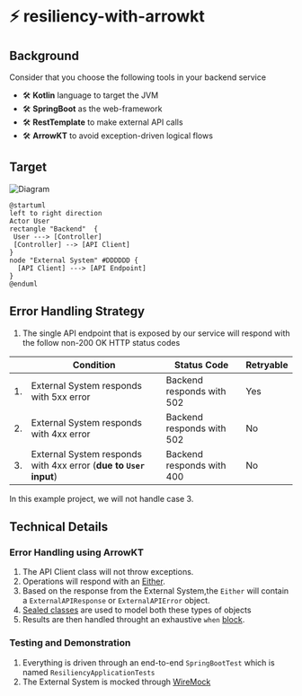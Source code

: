 # ⚡ resiliency-with-arrowkt

## Background 

Consider that you choose the following tools in your backend service 
- 🛠 **Kotlin** language to target the JVM 
- 🛠 **SpringBoot** as the web-framework
- 🛠 **RestTemplate** to make external API calls
- 🛠 **ArrowKT** to avoid exception-driven logical flows

## Target 

![Diagram](https://www.planttext.com/api/plantuml/svg/LO_12i9034Jl-OgXdliBOgqzU1F4a_ImT6DTt6ObZQ0K_zrjyTBSvWsPJ7QZERNN42dopM096lgxmGVbpa8IgZfBYil8IZDoqaT6iNVTWyKNm0HQN9HbkSMrJcAQOcHjQQMmsDNfY3e65clfIv9ypchUnYekulmPZOS2cyCoc0YhZV-9cJJYdodCBCViSfFymWy0)

```puml
@startuml
left to right direction
Actor User
rectangle "Backend"  { 
 User ---> [Controller]
 [Controller] --> [API Client]
}
node "External System" #DDDDDD {
  [API Client] ---> [API Endpoint] 
}
@enduml
```

## Error Handling Strategy 

1. The single API endpoint that is exposed by our service will respond with the follow non-200 OK HTTP status codes 


| | Condition  | Status Code | Retryable 
|-|------------- | ------------- |-------------|
|1.|External System responds with 5xx error  | Backend responds with 502  | Yes 
|2.|External System responds with 4xx error  | Backend responds with 502  | No
|3.|External System responds with 4xx error (**due to `User` input**)  | Backend responds with 400  | No

In this example project, we will not handle case 3.

## Technical Details 

### Error Handling using ArrowKT

1. The API Client class will not throw exceptions.
2. Operations will respond with an [Either](https://arrow-kt.io/docs/apidocs/arrow-core/arrow.core/-either/). 
3. Based on the response from the External System,the `Either` will contain a `ExternalAPIResponse` or `ExternalAPIError` object.
4. [Sealed classes](https://kotlinlang.org/docs/sealed-classes.html) are used to model both these types of objects
5. Results are then handled throught an exhaustive `when` [block](https://kotlinlang.org/docs/control-flow.html#when-expression). 

### Testing and Demonstration

1. Everything is driven through an end-to-end `SpringBootTest` which is named `ResiliencyApplicationTests`
2. The External System is mocked through [WireMock](http://wiremock.org/) 










